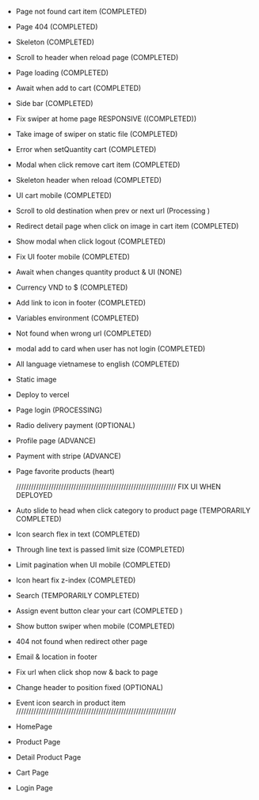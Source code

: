 - Page not found cart item (COMPLETED)
- Page 404 (COMPLETED)
- Skeleton (COMPLETED)
- Scroll to header when reload page (COMPLETED)
- Page loading (COMPLETED)
- Await when add to cart (COMPLETED)
- Side bar (COMPLETED)
- Fix swiper at home page RESPONSIVE ((COMPLETED))
- Take image of swiper on static file (COMPLETED)
- Error when setQuantity cart (COMPLETED)
- Modal when click remove cart item (COMPLETED)
- Skeleton header when reload (COMPLETED)
- UI cart mobile (COMPLETED)
- Scroll to old destination when prev or next url (Processing )
- Redirect detail page when click on image in cart item (COMPLETED)
- Show modal when click logout (COMPLETED)
- Fix UI footer mobile (COMPLETED)
- Await when changes quantity product & UI (NONE)
- Currency VND to $ (COMPLETED)
- Add link to icon in footer (COMPLETED)
- Variables environment (COMPLETED)
- Not found when wrong url (COMPLETED)
- modal add to card when user has not login (COMPLETED)
- All language vietnamese to english (COMPLETED)

- Static image
- Deploy to vercel

* Page login (PROCESSING)
* Radio delivery payment (OPTIONAL)
* Profile page (ADVANCE)
* Payment with stripe (ADVANCE)
* Page favorite products (heart)

  ////////////////////////////////////////////////////////////////
  FIX UI WHEN DEPLOYED

- Auto slide to head when click category to product page (TEMPORARILY COMPLETED)
- Icon search flex in text (COMPLETED)
- Through line text is passed limit size (COMPLETED)
- Limit pagination when UI mobile (COMPLETED)
- Icon heart fix z-index (COMPLETED)
- Search (TEMPORARILY COMPLETED)
- Assign event button clear your cart (COMPLETED )
- Show button swiper when mobile (COMPLETED)

- 404 not found when redirect other page
- Email & location in footer
- Fix url when click shop now & back to page
- Change header to position fixed (OPTIONAL)
- Event icon search in product item
  ////////////////////////////////////////////////////////////////

- HomePage
- Product Page
- Detail Product Page
- Cart Page
- Login Page
